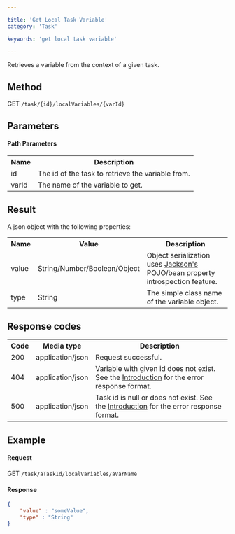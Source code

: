 ```yaml
---

title: 'Get Local Task Variable'
category: 'Task'

keywords: 'get local task variable'

---
```



Retrieves a variable from the context of a given task.


Method
------

GET `/task/{id}/localVariables/{varId}`


Parameters
----------
  
#### Path Parameters

<table class="table table-striped">
  <tr>
    <th>Name</th>
    <th>Description</th>
  </tr>
  <tr>
    <td>id</td>
    <td>The id of the task to retrieve the variable from.</td>
  </tr>
  <tr>
    <td>varId</td>
    <td>The name of the variable to get.</td>
  </tr>
</table>


Result
------

A json object with the following properties:

<table class="table table-striped">
  <tr>
    <th>Name</th>
    <th>Value</th>
    <th>Description</th>
  </tr>
  <tr>
    <td>value</td>
    <td>String/Number/Boolean/Object</td>
    <td>Object serialization uses <a href="http://jackson.codehaus.org">Jackson's</a> POJO/bean property introspection feature.</td>
  </tr>
  <tr>
    <td>type</td>
    <td>String</td>
    <td>The simple class name of the variable object.</td>
  </tr>
</table>

  
Response codes
--------------  

<table class="table table-striped">
  <tr>
    <th>Code</th>
    <th>Media type</th>
    <th>Description</th>
  </tr>
  <tr>
    <td>200</td>
    <td>application/json</td>
    <td>Request successful.</td>
  </tr>
  <tr>
    <td>404</td>
    <td>application/json</td>
    <td>Variable with given id does not exist. See the <a href="ref:#overview-introduction">Introduction</a> for the error response format.</td>
  </tr>
  <tr>
    <td>500</td>
    <td>application/json</td>
    <td>Task id is null or does not exist. See the <a href="ref:#overview-introduction">Introduction</a> for the error response format.</td>
  </tr>
</table>

  
Example
-------

#### Request

GET `/task/aTaskId/localVariables/aVarName`
  
#### Response

```json
{
	"value" : "someValue",
    "type" : "String"
}
```